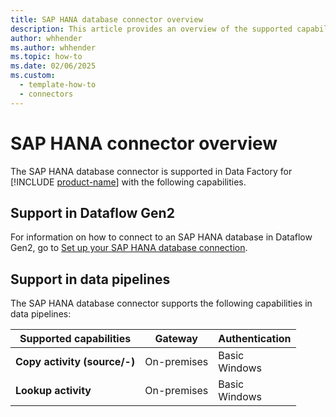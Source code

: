 ```yaml
---
title: SAP HANA database connector overview
description: This article provides an overview of the supported capabilities of the SAP HANA database connector.
author: whhender
ms.author: whhender
ms.topic: how-to
ms.date: 02/06/2025
ms.custom:
  - template-how-to
  - connectors
---
```


# SAP HANA connector overview

The SAP HANA database connector is supported in Data Factory for [!INCLUDE [product-name](../includes/product-name.md)] with the following capabilities.


## Support in Dataflow Gen2

For information on how to connect to an SAP HANA database in Dataflow Gen2, go to [Set up your SAP HANA database connection](connector-sap-hana.md).

## Support in data pipelines

The SAP HANA database connector supports the following capabilities in data pipelines:

| Supported capabilities | Gateway | Authentication |
| --- | --- | ---|
| **Copy activity (source/-)** | On-premises | Basic<br> Windows |
| **Lookup activity** | On-premises | Basic<br>Windows |

